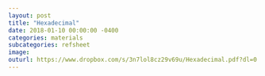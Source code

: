 ```yaml
---
layout: post
title: "Hexadecimal"
date: 2018-01-10 00:00:00 -0400
categories: materials
subcategories: refsheet
image:
outurl: https://www.dropbox.com/s/3n7lol8cz29v69u/Hexadecimal.pdf?dl=0
---
```

